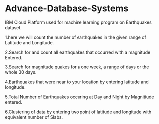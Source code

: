# Advance-Database-Systems
IBM Cloud Platform used for machine learning program on Earthquakes dataset.

1.here we will count the number of earthquakes in the given range of Latitude and Longitude.

2.Search for and count all earthquakes that occurred with a magnitude Entered.

3.Search for magnitude quakes for a one week, a range of days or the whole 30 days.

4.Earthquakes that were near to your location by entering latitude and longitude.

5.Total Number of Earthquakes occuring at Day and Night by Magnitiude entered.

6.Clustering of data by entering two point of latitude and longitude with equivalent number of Slabs.
